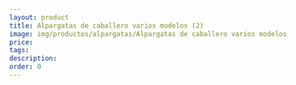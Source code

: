 ```yaml
---
layout: product
title: Alpargatas de caballero varios modelos (2)
image: img/productos/alpargatas/Alpargatas de caballero varios modelos (2).jpeg
price: 
tags: 
description: 
order: 0
---
```


